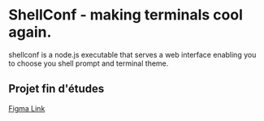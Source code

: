 # ShellConf - making terminals cool again.

shellconf is a node.js executable that serves a web interface enabling you to choose you shell prompt 
and terminal theme.

## Projet fin d'études
[Figma Link](https://www.figma.com/design/4QWLTJAf0hJJvd5uSLVlT5/Math-design?node-id=139-2&t=SpcmsPka63iWOI5P-1)
